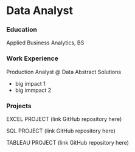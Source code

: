 # Data Analyst

### Education
Applied Business Analytics, BS

### Work Experience
Production Analyst @ Data Abstract Solutions
- big impact 1
- big immpact 2

### Projects
EXCEL PROJECT (link GitHub repository here)

SQL PROJECT (link GitHub repository here)

TABLEAU PROJECT (link GitHub repository here)
